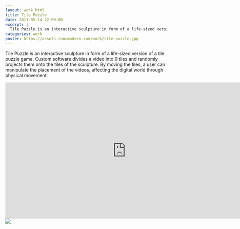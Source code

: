 ```yaml
---
layout: work.html
title: Tile Puzzle
date: 2011-05-14 22:00:00
excerpt: |
  Tile Puzzle is an interactive sculpture in form of a life-sized version of a tile puzzle game. Custom software divides a video into 9 tiles and randomly projects them onto the tiles of the sculpture. By moving the tiles, a user can manipulate the placement of the videos, affecting the digital world through physical movement.
categories: work
poster: https://assets.runemadsen.com/work/tile-puzzle.jpg
---
```


Tile Puzzle is an interactive sculpture in form of a life-sized version of a tile puzzle game. Custom software divides a video into 9 tiles and randomly projects them onto the tiles of the sculpture. By moving the tiles, a user can manipulate the placement of the videos, affecting the digital world through physical movement.

<div class="wide-750">
  <iframe src="https://player.vimeo.com/video/16684166?title=0&amp;byline=0&amp;portrait=0" width="750" height="423" frameborder="0"> </iframe>
</div>

<div class="wide-750">
  <img src="https://assets.runemadsen.com/work/tile-puzzle.jpg" />
</div>
